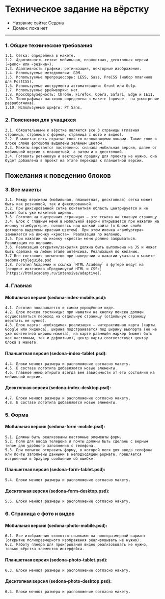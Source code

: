 # Техническое задание на вёрстку

* Название сайта: Седона
* Домен: пока нет

---

### 1. Общие технические требования

    1.1. Сетка: определена в макете.
    1.2. Адаптивность сетки: мобильная, планшетная, десктопная версии («фикс» или «резина»).
    1.3. Адаптивность графики: ретинизация, векторные изображения.
    1.4. Используемые методологии: БЭМ.
    1.5. Используемые препроцессоры: LESS, Sass, PreCSS (набор плагинов для PostCSS).
    1.6. Используемые инструменты автоматизации: Grunt или Gulp.
    1.7. Используемые фреймворки: нет.
    1.8. Кроссбраузерность: Chrome, Firefox, Opera, Safari, Edge и IE11.
    1.9. Типографика: частично определена в макете (прочее — на усмотрение разработчика).
    1.10. Используемые шрифты: PT Sans.

### 2. Пояснения для учащихся

    2.1. Обязательными к вёрстке являются все 3 страницы (главная страница, страница с формой, страница с фото и видео).
    2.2. В макетах есть скрытые слои со всплывающими окнами. Такие слои в блоке слоёв фотошопа выделены зелёным цветом.
    2.3. Макеты верстаются постепенно: сначала мобильная версия, далее от мобильной версии к планшетной, а затем и к десктопной.
    2.4. Готовить ретиновую и векторную графику для проекта не нужно, она будет добавлена в проект на этапе перехода к планшетной версии.

## Пожелания к поведению блоков

### 3. Все макеты

    3.1. Между версиями (мобильная, планшетная, десктопная) сетка может быть как резиновой, так и фиксированной.
    3.2. При фиксированной сетке контентная область центрируется и не может быть уже макетной ширины.
    3.3. Логотип на внутренних страницах — это ссылка на главную страницу.
    3.4. Блок с главным меню в мобильной версии открывается при нажатии на инонку «гамбургера», появляясь над шапкой сайта (в блоке слоёв фотошопа выделены красным цветом). При этом иконка «гамбургера» заменяется на иконку «креста». Реализация по желанию.
    3.5. При нажатии на иконку «креста» меню должно закрываться. Реализация по желанию.
    3.6. Реализация открытия/закрытия должна быть выполнена на JS и может быть сделана на любом этапе интенсива. Реализация по желанию.
    3.7 Все состояния элементов при наведении и нажатии указаны в макете sedona-styleguide.psd
    3.8. Логотип Академии и ссылка `HTML Academy` в футере ведут на [лендинг интенсива «Продвинутый HTML и CSS»](https://htmlacademy.ru/intensive/adaptive).

### 4. Главная

#### Мобильная версия (sedona-index-mobile.psd):

    4.1. Логотип показывается в самом упрощённом виде.
    4.2. Блок поиска гостиницы: при нажатии на кнопку поиска должен осуществляться переход на отдельную страницу (отдельную страницу верстать не нужно).
    4.3. Блок карты: необходимая реализация — интерактивная карта (карты Google или Яндекса), ширина подстраивается под ширину вьюпорта (но не уже контентной ширины макета), на карте размещён маркер (может быть как кастомным, так и дефолтным), центр карты соответствует центру блока в макете.

#### Планшетная версия (sedona-index-tablet.psd):

    4.4. Блоки меняют размеры и расположение согласно макету.
    4.5. В составе логотипа добавляются новые элементы.
    4.6. Главное меню открыто всегда вне зависимости от его состояния на мобильной версии.

#### Десктопная версия (sedona-index-desktop.psd):

    4.7. Блоки меняют размеры и расположение согласно макету.
    4.8. В составе логотипа добавляются новые элементы.

### 5. Форма

#### Мобильная версия (sedona-form-mobile.psd):

    5.1. Должны быть реализованы кастомные элементы форм.
    5.2. Поля для ввода телефона и почты должны быть сделаны с верным типом для удобного заполнения с телефона.
    5.3. При попытке отправить форму, в которой поля для ввода телефона или почты заполнены данными в неподходящем формате, появляется встроенный в браузер сообщение об ошибке.

#### Планшетная версия (sedona-form-tablet.psd):

    5.4. Блоки меняют размеры и расположение согласно макету.

#### Десктопная версия (sedona-form-desktop.psd):

    5.5. Блоки меняют размеры и расположение согласно макету.

### 6. Страница с фото и видео

#### Мобильная версия (sedona-photo-mobile.psd):
    6.1. Все изображения являются ссылками на полноразмерный вариант (открытие полноразмерного изображения реализовывать не нужно).
    6.2. Работу плеера для проигрывания видео реализовывать не нужно, только вёрстка элементов интерфейса.

#### Планшетная версия (sedona-photo-tablet.psd):

    6.3. Блоки меняют размеры и расположение согласно макету.

#### Десктопная версия (sedona-photo-desktop.psd):

    6.4. Блоки меняют размеры и расположение согласно макету.
